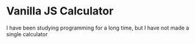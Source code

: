 # Vanilla JS Calculator

I have been studying programming for a long time, but I have not made a single calculator

